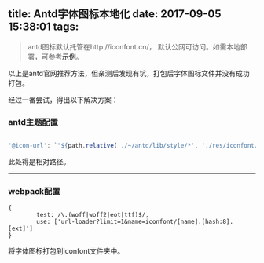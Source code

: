title: Antd字体图标本地化
date: 2017-09-05 15:38:01
tags:
---

> antd图标默认托管在http://iconfont.cn/， 默认公网可访问。如需本地部署，可参考[示例](https://github.com/ant-design/antd-init/tree/master/examples/local-iconfont)。

以上是antd官网推荐方法，但亲测后发现有坑，打包后字体图标文件并没有成功打包。

经过一番尝试，得出以下解决方案：

### antd主题配置

```js

'@icon-url': `"${path.relative('./~/antd/lib/style/*', './res/iconfont/iconfont')}"`
```

此处得是相对路径。

___



### webpack配置

```
{
        test: /\.(woff|woff2|eot|ttf)$/,
        use: ['url-loader?limit=1&name=iconfont/[name].[hash:8].[ext]']
}
```

将字体图标打包到iconfont文件夹中。
